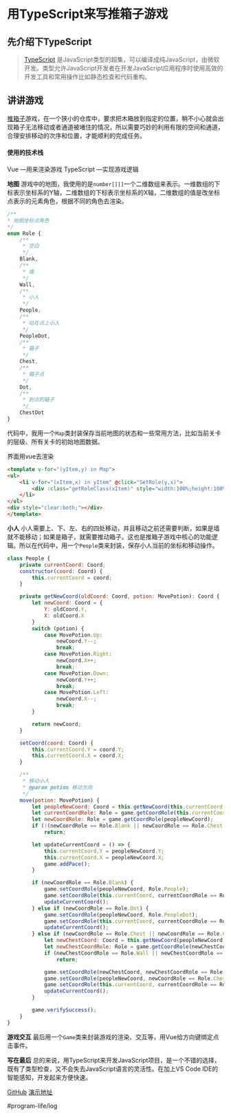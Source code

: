 # 用TypeScript来写推箱子游戏
## 先介绍下TypeScript
> [TypeScript](https://www.tslang.cn/index.html) 是JavaScript类型的超集，可以编译成纯JavaScript，由微软开发。类型允许JavaScript开发者在开发JavaScript应用程序时使用高效的开发工具和常用操作比如静态检查和代码重构。  

## 讲讲游戏
[推箱子](https://baike.baidu.com/item/%E6%8E%A8%E7%AE%B1%E5%AD%90/9932066?fr=aladdin)游戏，在一个狭小的仓库中，要求把木箱放到指定的位置，稍不小心就会出现箱子无法移动或者通道被堵住的情况，所以需要巧妙的利用有限的空间和通道，合理安排移动的次序和位置，才能顺利的完成任务。

#### 使用的技术栈
Vue —用来渲染游戏
TypeScript —实现游戏逻辑

**地图**
游戏中的地图，我使用的是`number[][]`一个二维数组来表示。一维数组的下标表示坐标系的Y轴，二维数组的下标表示坐标系的X轴，二维数组的值是改坐标点表示的元素角色，根据不同的角色去渲染。
```javascript
/**
* 地图坐标点角色
*/
enum Role {
    /**
     * 空白
     */
    Blank,
    /**
     * 墙
     */
    Wall,
    /**
     * 小人
     */
    People,
    /**
     * 站在点上小人
     */
    PeopleDot,
    /**
     * 箱子
     */
    Chest,
    /**
     * 箱子点
     */
    Dot,
    /**
     * 到点的箱子
     */
    ChestDot
}
```

代码中，我用一个`Map`类封装保存当前地图的状态和一些常用方法，比如当前关卡的层级、所有关卡的初始地图数据。

界面用vue去渲染
```html
<template v-for="(yItem,y) in Map">
<ul>
    <li v-for="(xItem,x) in yItem" @click="SetRole(y,x)">
        <div :class="getRoleClass(xItem)" style="width:100%;height:100%;" :title="xItem" :key="y + '-' + x"></div>
    </li>
</ul>
<div style="clear:both;"></div>
</template>
```

**小人**
小人需要上、下、左、右的四处移动，并且移动之前还需要判断，如果是墙就不能移动；如果是箱子，就需要推动箱子。这也是推箱子游戏中核心的功能逻辑。所以在代码中，用一个`People`类来封装，保存小人当前的坐标和移动操作。
```javascript
class People {
    private currentCoord: Coord;
    constructor(coord: Coord) {
        this.currentCoord = coord;
    }

    private getNewCoord(oldCoord: Coord, potion: MovePotion): Coord {
        let newCoord: Coord = {
            Y: oldCoord.Y,
            X: oldCoord.X
        }
        switch (potion) {
            case MovePotion.Up:
                newCoord.Y--;
                break;
            case MovePotion.Right:
                newCoord.X++;
                break;
            case MovePotion.Down:
                newCoord.Y++;
                break;
            case MovePotion.Left:
                newCoord.X--;
                break;
        }

        return newCoord;
    }

    setCoord(coord: Coord) {
        this.currentCoord.Y = coord.Y;
        this.currentCoord.X = coord.X;
    }

    /**
     * 移动小人
     * @param potion 移动方向
     */
    move(potion: MovePotion) {
        let peopleNewCoord: Coord = this.getNewCoord(this.currentCoord, potion);
        let currentCoordRole: Role = game.getCoordRole(this.currentCoord);
        let newCoordRole: Role = game.getCoordRole(peopleNewCoord);
        if (!(newCoordRole == Role.Blank || newCoordRole == Role.Chest || newCoordRole == Role.Dot || newCoordRole == Role.ChestDot))
            return;

        let updateCurrentCoord = () => {
            this.currentCoord.Y = peopleNewCoord.Y;
            this.currentCoord.X = peopleNewCoord.X;
            game.addPace();
        }

        if (newCoordRole == Role.Blank) {
            game.setCoordRole(peopleNewCoord, Role.People);
            game.setCoordRole(this.currentCoord, currentCoordRole == Role.PeopleDot ? Role.Dot : Role.Blank);
            updateCurrentCoord();
        } else if (newCoordRole == Role.Dot) {
            game.setCoordRole(peopleNewCoord, Role.PeopleDot);
            game.setCoordRole(this.currentCoord, currentCoordRole == Role.PeopleDot ? Role.Dot : Role.Blank);
            updateCurrentCoord();
        } else if (newCoordRole == Role.Chest || newCoordRole == Role.ChestDot) {
            let newChestCoord: Coord = this.getNewCoord(peopleNewCoord, potion);
            let newChestCoordRole: Role = game.getCoordRole(newChestCoord);
            if (newChestCoordRole == Role.Wall || newChestCoordRole == Role.ChestDot || newChestCoordRole == Role.Chest)
                return;

            game.setCoordRole(newChestCoord, newChestCoordRole == Role.Dot ? Role.ChestDot : Role.Chest);
            game.setCoordRole(peopleNewCoord, newCoordRole == Role.ChestDot ? Role.PeopleDot : Role.People);
            game.setCoordRole(this.currentCoord, currentCoordRole == Role.PeopleDot ? Role.Dot : Role.Blank);
            updateCurrentCoord();
        }

        game.verifySuccess();
    }
}
```

**游戏交互**
最后用一个`Game`类来封装游戏的渲染、交互等，用Vue给方向键绑定点击事件。

**写在最后**
总的来说，用TypeScript来开发JavaScript项目，是一个不错的选择，既有了类型检查，又不会失去JavaScript语言的灵活性。在加上VS Code IDE的智能感知，开发起来方便快速。

[GitHub](https://github.com/ntzw/ChestGame)
[演示地址](http://animebz.com/game/chest.html)




#program-life/log